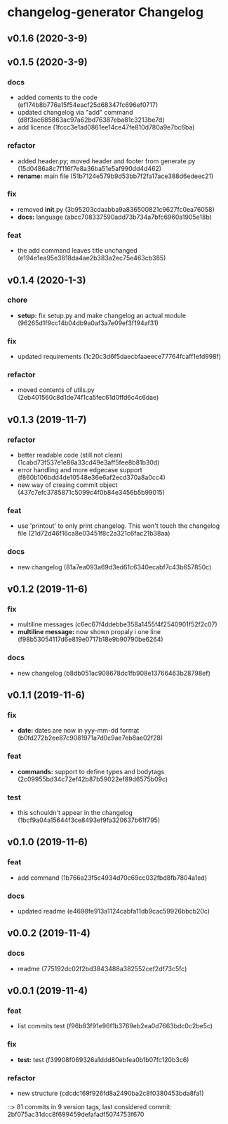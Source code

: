# changelog-generator Changelog


## v0.1.6 (2020-3-9)


## v0.1.5 (2020-3-9)

### docs
* added coments to the code (ef174b8b776a15f54eacf25d68347fc696ef0717)
* updated changelog via "add" command (d8f3ac685863ac97a62bd76387eba81c3213be7d)
* add licence (1fccc3e1ad0861ee14ce47fe810d780a9e7bc6ba)

### refactor
* added header.py; moved header and footer from generate.py (15d0486a8c7f116f7e8a36ba51e5af990dd4d462)
* **rename:** main file (51b7124e579b9d53bb7f2fa17ace388d6edeec21)

### fix
* removed __init__.py (3b95203cdaabba9a836500821c9627fc0ea76058)
* **docs:** language (abcc708337590add73b734a7bfc6960a1905e18b)

### feat
* the add command leaves title unchanged (e194e1ea95e3818da4ae2b383a2ec75e463cb385)


## v0.1.4 (2020-1-3)

### chore
* **setup:** fix setup.py and make changelog an actual module (96265d1f9cc14b04db9a0af3a7e09ef3f194af31)

### fix
* updated requirements (1c20c3d6f5daecbfaaeece77764fcaff1efd998f)

### refactor
* moved contents of utils.py (2eb401560c8d1de74f1ca5fec61d0ffd6c4c6dae)


## v0.1.3 (2019-11-7)

### refactor
* better readable code (still not clean) (1cabd73f537e1e86a33cd49e3aff5fee8b81b30d)
* error handling and more edgecase support (f860b106bdd4de10548e36e6af2ecd370a8a0cc4)
* new way of creaing commit object (437c7efc3785871c5099c4f0b84e3456b5b99015)

### feat
* use 'printout' to only print changelog. This won't touch the changelog file (21d72d46f16ca8e03451f8c2a321c6fac21b38aa)

### docs
* new changelog (81a7ea093a69d3ed61c6340ecabf7c43b657850c)


## v0.1.2 (2019-11-6)

### fix
* multiline messages (c6ec67f4ddebbe358a1455f4f2540901f52f2c07)
* **multiline message:** now shown propaly i one line (f98b53054117d6e819e0717b18e9b90790be6264)

### docs
* new changelog (b8db051ac908678dc1fb908e13766463b28798ef)


## v0.1.1 (2019-11-6)

### fix
* **date:** dates are now in yyy-mm-dd format (b0fd272b2ee87c9081971a7d0c9ae7eb8ae02f28)

### feat
* **commands:** support to define types and bodytags (2c09955bd34c72ef42b87b59022ef89d6575b09c)

### test
* this schouldn't appear in the changelog (1bcf9a04a15644f3ce8493ef9fa320637b61f795)


## v0.1.0 (2019-11-6)

### feat
* add command (1b766a23f5c4934d70c69cc032fbd8fb7804a1ed)

### docs
* updated readme (e4698fe913a1124cabfa11db9cac59926bbcb20c)


## v0.0.2 (2019-11-4)

### docs
* readme (775192dc02f2bd3843488a382552cef2df73c5fc)


## v0.0.1 (2019-11-4)

### feat
* list commits test (f96b83f91e96f1b3769eb2ea0d7663bdc0c2be5c)

### fix
* **test:** test (f39908f069326a1ddd80ebfea0b1b07fc120b3c6)

### refactor
* new structure (cdcdc169f926fd8a2490ba2c8f0380453bda8fa1)


::> 81 commits in 9 version tags, last considered commit: 2bf075ac31dcc8f699459defafadf5074753f670
